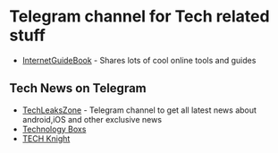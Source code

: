 # Telegram channel for Tech related stuff

-   [InternetGuideBook](https://t.me/internetguidebook) - Shares lots of cool online tools and guides

## Tech News on Telegram

-   [TechLeaksZone](https://t.me/techleakszone) - Telegram channel to get all latest news about android,iOS and other exclusive news
-   [Technology Boxs](https://t.me/TechnologyBoxs)
-   [TECH Knight](https://t.me/TECKnight)
